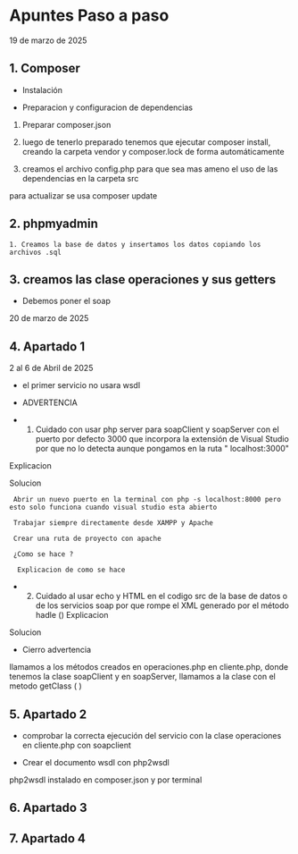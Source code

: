 # Apuntes Paso a paso 

19 de marzo de 2025

## 1. Composer 

 - Instalación

 - Preparacion y configuracion de dependencias

  1. Preparar composer.json

  2. luego de tenerlo preparado tenemos que ejecutar composer install, creando la carpeta vendor y composer.lock de forma automáticamente

  3. creamos el archivo config.php para que sea mas ameno el uso de las dependencias en la carpeta src

  para actualizar se usa composer update

## 2. phpmyadmin

    1. Creamos la base de datos y insertamos los datos copiando los archivos .sql

## 3. creamos las clase operaciones y sus getters
 - Debemos poner el soap

20 de marzo de 2025

## 4. Apartado 1

2 al 6 de Abril de 2025

- el primer servicio no usara wsdl

 - ADVERTENCIA

 - 1. Cuidado con usar php server para soapClient y soapServer con el puerto por defecto 3000 que incorpora la extensión de Visual Studio por que no lo detecta aunque pongamos en la ruta " localhost:3000"

  Explicacion 

  Solucion 

     Abrir un nuevo puerto en la terminal con php -s localhost:8000 pero esto solo funciona cuando visual studio esta abierto

     Trabajar siempre directamente desde XAMPP y Apache 

     Crear una ruta de proyecto con apache 

     ¿Como se hace ? 

      Explicacion de como se hace 

  - 2. Cuidado al usar echo y HTML en el codigo src de la base de datos o de los servicios soap por que rompe el XML generado por el método hadle ()
   Explicacion

   Solucion  

- Cierro advertencia

llamamos a los métodos creados en operaciones.php en cliente.php, donde tenemos la clase soapClient y en soapServer, llamamos a la clase con el metodo getClass ( )

## 5. Apartado 2

 - comprobar la correcta ejecución del servicio con la clase operaciones en cliente.php con soapclient 

 - Crear el documento wsdl con php2wsdl

  php2wsdl instalado en composer.json y por terminal 

## 6. Apartado 3

## 7. Apartado 4